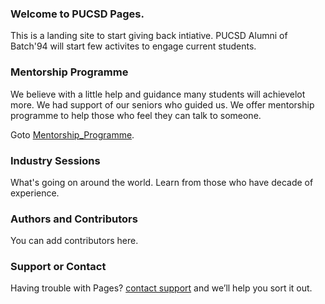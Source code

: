 ### Welcome to PUCSD Pages.
This is a landing site to start giving back intiative. PUCSD Alumni of Batch'94 will start few activites to engage current students.

### Mentorship Programme 
We believe with a little help and guidance many students will achievelot more. We had support of our seniors who guided us. We offer mentorship programme to help those who feel they can talk to someone.

Goto [Mentorship_Programme](https://kiranmak.github.io/gh-pages/pages/mentorship.html).

### Industry Sessions
What's going on around the world. Learn from those who have decade of experience.


### Authors and Contributors
You can add contributors here.

### Support or Contact
Having trouble with Pages? [contact support](mailto:pucsdalums@gmail.com) and we’ll help you sort it out.
